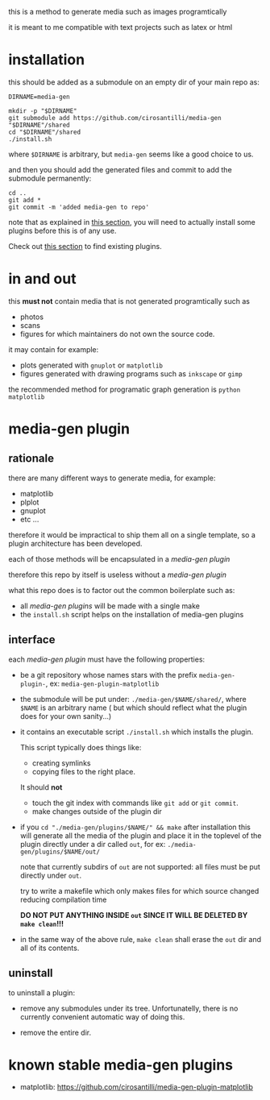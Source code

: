 this is a method to generate media such as images programtically

it is meant to me compatible with text projects such as latex or html

# installation

this should be added as a submodule on an empty dir of your main repo as:

    DIRNAME=media-gen

    mkdir -p "$DIRNAME"
    git submodule add https://github.com/cirosantilli/media-gen "$DIRNAME"/shared
    cd "$DIRNAME"/shared
    ./install.sh

where `$DIRNAME` is arbitrary, but `media-gen` seems like a good choice to us.

and then you should add the generated files and  commit to add the submodule permanently:

    cd ..
    git add *
    git commit -m 'added media-gen to repo'

note that as explained in [this section](#media-gen-plugin), you will need to
actually install some plugins before this is of any use.

Check out [this section](#known-stable-media-gen-plugins) to find existing plugins.

# in and out

this **must not** contain media that is not generated programtically such as

- photos
- scans
- figures for which maintainers do not own the source code.

it may contain for example:

- plots generated with `gnuplot` or `matplotlib`
- figures generated with drawing programs such as `inkscape` or `gimp`

the recommended method for programatic graph generation is `python matplotlib`

# media-gen plugin

## rationale

there are many different ways to generate media, for example:

- matplotlib
- plplot
- gnuplot
- etc ...

therefore it would be impractical to ship them all on a single template,
so a plugin architecture has been developed.

each of those methods will be encapsulated in a *media-gen plugin*

therefore this repo by itself is useless without a *media-gen plugin*

what this repo does is to factor out the common boilerplate such as:

- all *media-gen plugins* will be made with a single make
- the `install.sh` script helps on the installation of media-gen plugins

## interface

each *media-gen plugin* must have the following properties:

- be a git repository whose names stars with the prefix `media-gen-plugin-`, ex: `media-gen-plugin-matplotlib`

- the submodule will be put under: `./media-gen/$NAME/shared/`, where `$NAME` is an arbitrary name
    ( but which should reflect what the plugin does for your own sanity...)

- it contains an executable script `./install.sh` which installs the plugin.

    This script typically does things like:

    - creating symlinks
    - copying files
    to the right place.

    It should **not**

    - touch the git index with commands like `git add` or `git commit`.
    - make changes outside of the plugin dir

- if you `cd "./media-gen/plugins/$NAME/" && make` after installation this will generate all the media of the plugin
    and place it in the toplevel of the plugin directly under a dir called `out`, for ex: `./media-gen/plugins/$NAME/out/`

    note that currently subdirs of `out` are not supported: all files must be put directly under `out`.

    try to write a makefile which only makes files for which source changed reducing compilation time

    **DO NOT PUT ANYTHING INSIDE `out` SINCE IT WILL BE DELETED BY `make clean`!!!**

- in the same way of the above rule, `make clean` shall erase the `out` dir and all of its contents.

## uninstall

to uninstall a plugin:

- remove any submodules under its tree. Unfortunatelly, there is no currently convenient automatic way of doing this.

- remove the entire dir.

# known stable media-gen plugins

- matplotlib: https://github.com/cirosantilli/media-gen-plugin-matplotlib
